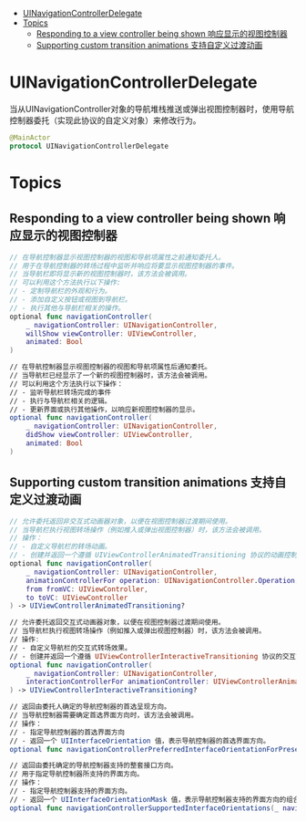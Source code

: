 <!-- TOC -->

- [UINavigationControllerDelegate](#uinavigationcontrollerdelegate)
- [Topics](#topics)
    - [Responding to a view controller being shown 响应显示的视图控制器](#responding-to-a-view-controller-being-shown-%E5%93%8D%E5%BA%94%E6%98%BE%E7%A4%BA%E7%9A%84%E8%A7%86%E5%9B%BE%E6%8E%A7%E5%88%B6%E5%99%A8)
    - [Supporting custom transition animations 支持自定义过渡动画](#supporting-custom-transition-animations-%E6%94%AF%E6%8C%81%E8%87%AA%E5%AE%9A%E4%B9%89%E8%BF%87%E6%B8%A1%E5%8A%A8%E7%94%BB)

<!-- /TOC -->

# UINavigationControllerDelegate

当从UINavigationController对象的导航堆栈推送或弹出视图控制器时，使用导航控制器委托（实现此协议的自定义对象）来修改行为。

```swift
@MainActor
protocol UINavigationControllerDelegate
```

# Topics

## Responding to a view controller being shown 响应显示的视图控制器

```swift
// 在导航控制器显示视图控制器的视图和导航项属性之前通知委托人。
// 用于在导航控制器的转场过程中监听并响应将要显示视图控制器的事件。
// 当导航栏即将显示新的视图控制器时，该方法会被调用。
// 可以利用这个方法执行以下操作:
// - 定制导航栏的外观和行为。
// - 添加自定义按钮或视图到导航栏。
// - 执行其他与导航栏相关的操作。
optional func navigationController(
    _ navigationController: UINavigationController,
    willShow viewController: UIViewController,
    animated: Bool
)

// 在导航控制器显示视图控制器的视图和导航项属性后通知委托。
// 当导航栏已经显示了一个新的视图控制器时，该方法会被调用。
// 可以利用这个方法执行以下操作：
// - 监听导航栏转场完成的事件
// - 执行与导航栏相关的逻辑。
// - 更新界面或执行其他操作，以响应新视图控制器的显示。
optional func navigationController(
    _ navigationController: UINavigationController,
    didShow viewController: UIViewController,
    animated: Bool
)
```

## Supporting custom transition animations 支持自定义过渡动画

```swift
// 允许委托返回非交互式动画器对象，以便在视图控制器过渡期间使用。
// 当导航栏执行视图转场操作（例如推入或弹出视图控制器）时，该方法会被调用。
// 操作：
// - 自定义导航栏的转场动画。
// - 创建并返回一个遵循 UIViewControllerAnimatedTransitioning 协议的动画控制器，用于管理视图控制器的转场动画。
optional func navigationController(
    _ navigationController: UINavigationController,
    animationControllerFor operation: UINavigationController.Operation,
    from fromVC: UIViewController,
    to toVC: UIViewController
) -> UIViewControllerAnimatedTransitioning?

// 允许委托返回交互式动画器对象，以便在视图控制器过渡期间使用。
// 当导航栏执行视图转场操作（例如推入或弹出视图控制器）时，该方法会被调用。
// 操作:
// - 自定义导航栏的交互式转场效果。
// - 创建并返回一个遵循 UIViewControllerInteractiveTransitioning 协议的交互式转场控制器，用于管理视图控制器的交互式转场效果。
optional func navigationController(
    _ navigationController: UINavigationController,
    interactionControllerFor animationController: UIViewControllerAnimatedTransitioning
) -> UIViewControllerInteractiveTransitioning?

// 返回由委托人确定的导航控制器的首选呈现方向。
// 当导航控制器需要确定首选界面方向时，该方法会被调用。
// 操作：
// - 指定导航控制器的首选界面方向
// - 返回一个 UIInterfaceOrientation 值，表示导航控制器的首选界面方向。
optional func navigationControllerPreferredInterfaceOrientationForPresentation(_ navigationController: UINavigationController) -> UIInterfaceOrientation

// 返回由委托确定的导航控制器支持的整套接口方向。
// 用于指定导航控制器所支持的界面方向。
// 操作：
// - 指定导航控制器支持的界面方向。
// - 返回一个 UIInterfaceOrientationMask 值，表示导航控制器支持的界面方向的组合。
optional func navigationControllerSupportedInterfaceOrientations(_ navigationController: UINavigationController) -> UIInterfaceOrientationMask
```
